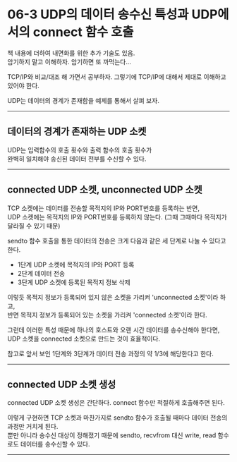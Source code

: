 # 06-3 UDP의 데이터 송수신 특성과 UDP에서의 connect 함수 호출

책 내용에 더하여 내면화를 위한 추가 기술도 있음.  
암기하지 말고 이해하자. 암기하면 또 까먹는다...

TCP/IP와 비교/대조 해 가면서 공부하자.
그렇기에 TCP/IP에 대해서 제대로 이해하고 있어야 한다.

UDP는 데이터의 경계가 존재함을 예제를 통해서 살펴 보자.

---

## 데이터의 경계가 존재하는 UDP 소켓

UDP는 입력함수의 호출 횟수와 출력 함수의 호출 횟수가  
완벽히 일치해야 송신된 데이터 전부를 수신할 수 있다.

---

## connected UDP 소켓, unconnected UDP 소켓

TCP 소켓에는 데이터를 전송할 목적지의 IP와 PORT번호를 등록하는 반면,  
UDP 소켓에는 목적지의 IP와 PORT번호를 등록하지 않는다. (그때 그때마다 목적지가 달라질 수 있기 때문)

sendto 함수 호출을 통한 데이터의 전송은 크게 다음과 같은 세 단계로 나눌 수 있다고 한다.

* 1단계 UDP 소켓에 목적지의 IP와 PORT 등록
* 2단계 데이터 전송
* 3단계 UDP 소켓에 등록된 목적지 정보 삭제

이렇듯 목적지 정보가 등록되어 있지 않은 소켓을 가리켜 'unconnected 소켓'이라 하고,  
반면 목적지 정보가 등록되어 있는 소켓을 가리켜 'connected 소켓'이라 한다.

그런데 이러한 특성 때문에 하나의 호스트와 오랜 시간 데이터를 송수신해야 한다면,  
UDP 소켓을 connected 소켓으로 만드는 것이 효율적이다.

참고로 앞서 보인 1단계와 3단계가 데이터 전송 과정의 약 1/3에 해당한다고 한다.

---

## connected UDP 소켓 생성

connected UDP 소켓 생성은 간단하다. connect 함수만 적절하게 호출해주면 된다.

이렇게 구현하면 TCP 소켓과 마찬가지로 sendto 함수가 호출될 때마다 데이터 전송의 과정만 거치게 된다.  
뿐만 아니라 송수신 대상이 정해졌기 때문에 sendto, recvfrom 대신 write, read 함수로도 데이터를 송수신할 수 있다.



---
